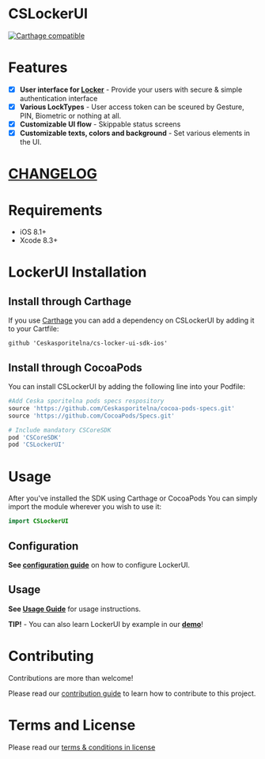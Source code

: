 # CSLockerUI

[![Carthage compatible](https://img.shields.io/badge/Carthage-compatible-4BC51D.svg?style=flat)](https://github.com/Carthage/Carthage)

# Features

- [x] **User interface for [Locker](https://github.com/Ceskasporitelna/cs-core-sdk-ios/blob/master/docs/locker.md)** - Provide your users with secure & simple authentication interface
- [x] **Various LockTypes** - User access token can be sceured by Gesture, PIN, Biometric or nothing at all.
- [x] **Customizable UI flow** - Skippable status screens
- [x] **Customizable texts, colors and background** - Set various elements in the UI.

# [CHANGELOG](CHANGELOG.md)

# Requirements

- iOS 8.1+
- Xcode 8.3+

# LockerUI Installation

## Install through Carthage

If you use [Carthage](https://github.com/Carthage/Carthage) you can add a dependency on CSLockerUI by adding it to your Cartfile:

```
github 'Ceskasporitelna/cs-locker-ui-sdk-ios'
```

## Install through CocoaPods

You can install CSLockerUI by adding the following line into your Podfile:

```ruby
#Add Ceska sporitelna pods specs respository
source 'https://github.com/Ceskasporitelna/cocoa-pods-specs.git'
source 'https://github.com/CocoaPods/Specs.git'

# Include mandatory CSCoreSDK
pod 'CSCoreSDK'
pod 'CSLockerUI'
```

# Usage

After you've installed the SDK using Carthage or CocoaPods You can simply import the module wherever you wish to use it:

```swift
import CSLockerUI
```

## Configuration

**See [configuration guide](./docs/configuration.md)** on how to configure LockerUI.

## Usage

**See [Usage Guide](./docs/lockerui.md)** for usage instructions.

**TIP!** - You can also learn LockerUI by example in our [**demo**](https://github.com/Ceskasporitelna/csas-sdk-demo-ios)!

# Contributing

Contributions are more than welcome!

Please read our [contribution guide](CONTRIBUTING.md) to learn how to contribute to this project.

# Terms and License

Please read our [terms & conditions in license](LICENSE.md)
